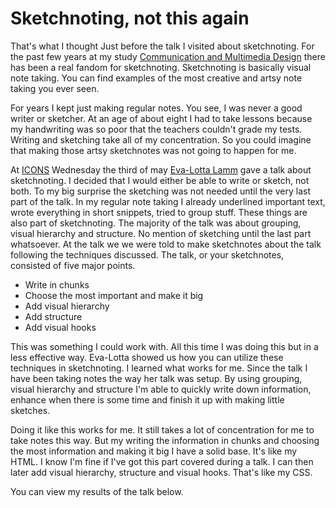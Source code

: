 # Sketchnoting, not this again
That's what I thought Just before the talk I visited about sketchnoting. For the past few years at my study [Communication and Multimedia Design](https://www.cmd-amsterdam.nl/english/) there has been a real fandom for sketchnoting. Sketchnoting is basically visual note taking. You can find examples of the most creative and artsy note taking you ever seen.

For years I kept just making regular notes. You see, I was never a good writer or sketcher. At an age of about eight I had to take lessons because my handwriting was so poor that the teachers couldn't grade my tests. Writing and sketching take all of my concentration. So you could imagine that making those artsy sketchnotes was not going to happen for me.

At [ICONS](https://www.eventbrite.nl/e/icons-15-eva-lotta-lamm-tickets-33120075036#) Wednesday the third of may [Eva-Lotta Lamm](http://evalotta.net/) gave a talk about sketchnoting. I decided that I would either be able to write or sketch, not both. To my big surprise the sketching was not needed until the very last part of the talk. In my regular note taking I already underlined important text, wrote everything in short snippets, tried to group stuff. These things are also part of sketchnoting. The majority of the talk was about grouping, visual hierarchy and structure. No mention of sketching until the last part whatsoever. At the talk we we were told to make sketchnotes about the talk following the techniques discussed. The talk, or your sketchnotes, consisted of five major points.

* Write in chunks
* Choose the most important and make it big
* Add visual hierarchy
* Add structure
* Add visual hooks

This was something I could work with. All this time I was doing this but in a less effective way. Eva-Lotta showed us how you can utilize these techniques in sketchnoting. I learned what works for me. Since the talk I have been taking notes the way her talk was setup. By using grouping, visual hierarchy and structure I'm able to quickly write down information, enhance when there is some time and finish it up with making little sketches.

Doing it like this works for me. It still takes a lot of concentration for me to take notes this way. But my writing the information in chunks and choosing the most information and making it big I have a solid base. It's like my HTML. I know I'm fine if I've got this part covered during a talk. I can then later add visual hierarchy, structure and visual hooks. That's like my CSS.

You can view my results of the talk below.
